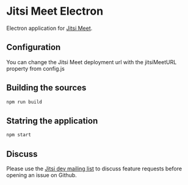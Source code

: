 Jitsi Meet Electron
====
Electron application for [Jitsi Meet](https://github.com/jitsi/jitsi-meet).

## Configuration
You can change the Jitsi Meet deployment url with the jitsiMeetURL property
from config.js

## Building the sources
```bash
npm run build
```

## Statring the application
```bash
npm start
```

## Discuss
Please use the [Jitsi dev mailing list](http://lists.jitsi.org/pipermail/dev/) to discuss feature requests before opening an issue on Github.

